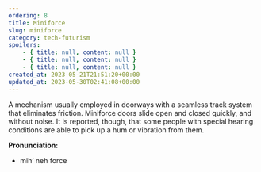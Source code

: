 ```yaml
---
ordering: 8
title: Miniforce
slug: miniforce
category: tech-futurism
spoilers:
    - { title: null, content: null }
    - { title: null, content: null }
    - { title: null, content: null }
created_at: 2023-05-21T21:51:20+00:00
updated_at: 2023-05-30T02:41:08+00:00
---
```

A mechanism usually employed in doorways with a seamless track system that eliminates friction. Miniforce doors slide open and closed quickly, and without noise. It is reported, though, that some people with special hearing conditions are able to pick up a hum or vibration from them.

**Pronunciation:**
- mih’ neh force